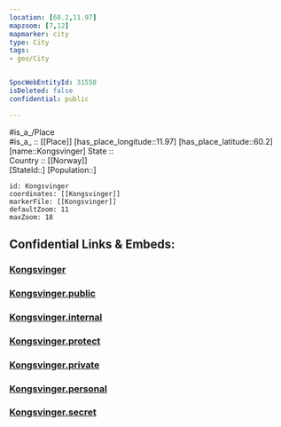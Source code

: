 ```yaml
---
location: [60.2,11.97] 
mapzoom: [7,12] 
mapmarker: city 
type: City
tags:
- geo/City


SpocWebEntityId: 31558
isDeleted: false
confidential: public

---
```

#is_a_/Place  
#is_a_ :: [[Place]] 
[has_place_longitude::11.97] 
[has_place_latitude::60.2] 
[name::Kongsvinger] 
State ::  
Country :: [[Norway]]  
[StateId::] 
[Population::] 



```leaflet
id: Kongsvinger
coordinates: [[Kongsvinger]] 
markerFile: [[Kongsvinger]] 
defaultZoom: 11 
maxZoom: 18
```


## Confidential Links & Embeds: 

### [Kongsvinger](/_Standards/Earth/Continent/Europe/Europe~North/Norway/Counties~Norway/Hedmark/City/Kongsvinger.md) 

### [Kongsvinger.public](/_public/Earth/Continent/Europe/Europe~North/Norway/Counties~Norway/Hedmark/City/Kongsvinger.public.md) 

### [Kongsvinger.internal](/_internal/Earth/Continent/Europe/Europe~North/Norway/Counties~Norway/Hedmark/City/Kongsvinger.internal.md) 

### [Kongsvinger.protect](/_protect/Earth/Continent/Europe/Europe~North/Norway/Counties~Norway/Hedmark/City/Kongsvinger.protect.md) 

### [Kongsvinger.private](/_private/Earth/Continent/Europe/Europe~North/Norway/Counties~Norway/Hedmark/City/Kongsvinger.private.md) 

### [Kongsvinger.personal](/_personal/Earth/Continent/Europe/Europe~North/Norway/Counties~Norway/Hedmark/City/Kongsvinger.personal.md) 

### [Kongsvinger.secret](/_secret/Earth/Continent/Europe/Europe~North/Norway/Counties~Norway/Hedmark/City/Kongsvinger.secret.md)

